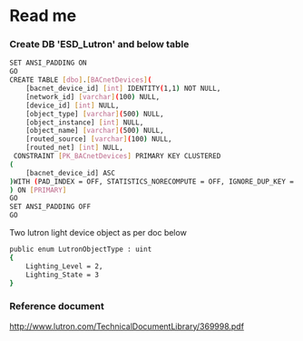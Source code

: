 # Read me

### Create DB 'ESD_Lutron' and below table
```sh
SET ANSI_PADDING ON
GO
CREATE TABLE [dbo].[BACnetDevices](
	[bacnet_device_id] [int] IDENTITY(1,1) NOT NULL,
	[network_id] [varchar](100) NULL,
	[device_id] [int] NULL,
	[object_type] [varchar](500) NULL,
	[object_instance] [int] NULL,
	[object_name] [varchar](500) NULL,
	[routed_source] [varchar](100) NULL,
	[routed_net] [int] NULL,
 CONSTRAINT [PK_BACnetDevices] PRIMARY KEY CLUSTERED 
(
	[bacnet_device_id] ASC
)WITH (PAD_INDEX = OFF, STATISTICS_NORECOMPUTE = OFF, IGNORE_DUP_KEY = OFF, ALLOW_ROW_LOCKS = ON, ALLOW_PAGE_LOCKS = ON) ON [PRIMARY]
) ON [PRIMARY]
GO
SET ANSI_PADDING OFF
GO
```
Two lutron light device object as per doc below

```sh
public enum LutronObjectType : uint
{
    Lighting_Level = 2,
    Lighting_State = 3
}
```
### Reference document
http://www.lutron.com/TechnicalDocumentLibrary/369998.pdf
